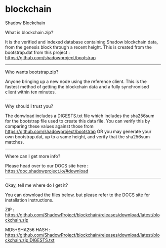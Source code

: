 # blockchain
Shadow Blockchain

What is blockchain.zip?

It is the verified and indexed database containing Shadow blockchain data, from the genesis block through a recent height.
This is created from the bootstrap.dat from this project : https://github.com/shadowproject/bootstrap

------------------------
Who wants bootstrap.zip?

Anyone bringing up a new node using the reference client.  This is the fastest method of getting the blockchain data and a fully synchronised client within ten minutes.

-----------------------
Why should I trust you?

The donwload includes a DIGESTS.txt file which includes the sha256sum for the bootstrap file used to create this data file. You can verify this by comparing these values against those from https://github.com/shadowproject/bootstrap OR you may generate your own bootstrap.dat, up to a same height, and verify that the sha256sum matches.  

-----------------------
Where can I get more info?

Please head over to our DOCS site here : https://doc.shadowproject.io/#download

-----------------------
Okay, tell me where do I get it?

You can download the files below, but please refer to the DOCS site for installation instructions.

ZIP : https://github.com/ShadowProject/blockchain/releases/download/latest/blockchain.zip

MD5+SHA256 HASH : https://github.com/ShadowProject/blockchain/releases/download/latest/blockchain.zip.DIGESTS.txt
